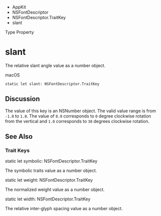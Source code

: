 

- AppKit
- NSFontDescriptor
- NSFontDescriptor.TraitKey
-  slant 

Type Property

# slant

The relative slant angle value as a number object.

macOS

``` source
static let slant: NSFontDescriptor.TraitKey
```

## Discussion

The value of this key is an NSNumber object. The valid value range is from `-1.0` to `1.0`. The value of `0.0` corresponds to `0` degree clockwise rotation from the vertical and `1.0` corresponds to `30` degrees clockwise rotation.

## See Also

### Trait Keys

static let symbolic: NSFontDescriptor.TraitKey

The symbolic traits value as a number object.

static let weight: NSFontDescriptor.TraitKey

The normalized weight value as a number object.

static let width: NSFontDescriptor.TraitKey

The relative inter-glyph spacing value as a number object.

